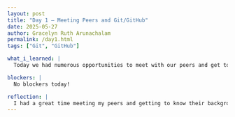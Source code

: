 ```yaml
---
layout: post
title: "Day 1 – Meeting Peers and Git/GitHub"
date: 2025-05-27
author: Gracelyn Ruth Arunachalam
permalink: /day1.html
tags: ["Git", "GitHub"]

what_i_learned: |
  Today we had numerous opportunities to meet with our peers and get to know them. We played virtual games to familiarize ourselves with each other. We also had a detailed session about Git and GitHub. During this session we went through an example using google docs to understand the importance of collaboration. At the very end of our day, we created a website where we would log our daily activities in the form of blogs.

blockers: |
  No blockers today!

reflection: |
  I had a great time meeting my peers and getting to know their backgrounds in the scope of our project. I also enjoyed creating our very own websites from a template provided to us.
---
```

